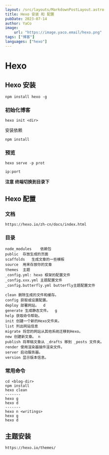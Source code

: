 ```yaml
---
layout: /src/layouts/MarkdownPostLayout.astro
title: Hexo 安装 和 配置
pubDate: 2023-07-14
author: YaCo
image:
    url: "https://image.yaco.email/hexo.png"
tags: ["博客"]
languages: ["hexo"]
---
```


# Hexo 

## Hexo 安装

```shell
npm install hexo -g
```

### 初始化博客

```shell
hexo init <dir>
```

安装依赖

```shell
npm install
```

### 预览

```shell
hexo serve -p prot
```

```html
ip:port
```

**注意**
__终端切换到目录下__


## Hexo 配置

### 文档

```
https://hexo.io/zh-cn/docs/index.html 
```

### 目录

```
node_modules	依赖包
public	存放生成的页面
scaffolds	生成文章的一些模板
source	用来存放你的文章
themes	主题
_config.yml: hexo 框架的配置文件 
_config.xxx.yml 主题配置文件
_config.butterfly.yml butterfly主题配置文件
```

```
clean 删除生成的文件和缓存。 
config 获取或设置配置。
deploy 部署网站。  d
generate 生成静态文件。  g
help 获取命令帮助。
init 创建一个新的Hexo文件夹。
list 列出网站信息
migrate 将您的网站从其他系统迁移到Hexo。
new 创建新文章。 n
publish 将草稿文章从 _drafts 移到 _posts 文件夹。
render 使用渲染器插件渲染文件。
server 启动服务器。
version 显示版本信息。
```

### 常用命令

```shell
cd <blog-dir>
npm install
hexo clean
-------
hexo g
hexo d
-------
hexo n <writings>
hexo g
hexo d
```

## 主题安装

```
https://hexo.io/themes/ 
```


